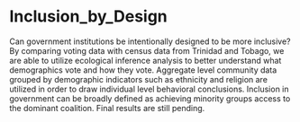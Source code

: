 # Inclusion_by_Design
Can government institutions be intentionally designed to be more inclusive? By comparing voting data with census data from Trinidad and Tobago, we are able to utilize ecological inference analysis to better understand what demographics vote and how they vote. Aggregate level community data grouped by demographic indicators such as ethnicity and religion are utilized in order to draw individual level behavioral conclusions. Inclusion in government can be broadly defined as achieving minority groups access to the dominant coalition. Final results are still pending.
